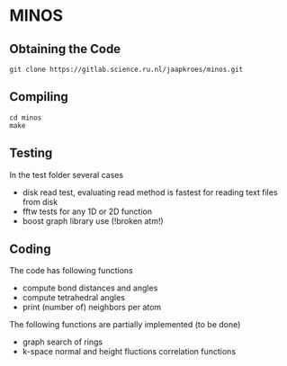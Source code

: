 MINOS
======================

## Obtaining the Code
    git clone https://gitlab.science.ru.nl/jaapkroes/minos.git

## Compiling
    cd minos
    make 

## Testing
In the test folder several cases
- disk read test, evaluating read method 
  is fastest for reading text files from disk
- fftw tests for any 1D or 2D function
- boost graph library use (!broken atm!)

## Coding
The code has following functions
- compute bond distances and angles
- compute tetrahedral angles
- print (number of) neighbors per atom 

The following functions are partially implemented (to be done)
- graph search of rings
- k-space normal and height fluctions correlation functions
